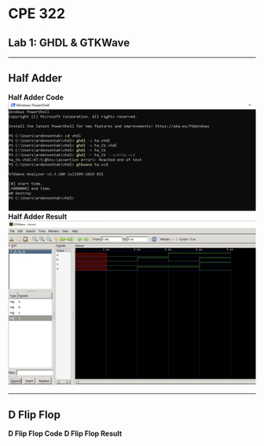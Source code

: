 # CPE 322
## Lab 1: GHDL & GTKWave
---

## Half Adder
**Half Adder Code**
![Half Adder Code](https://github.com/ardensentak/CPE322/blob/main/Labs/Lab1/lab1_halfAdderCode.png)
**Half Adder Result**
![Half Adder Results](https://github.com/ardensentak/CPE322/blob/main/Labs/Lab1/lab1_halfAdderResult.png)

---
## D Flip Flop
**D Flip Flop Code**
**D Flip Flop Result**

